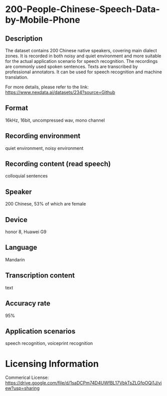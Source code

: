 # 200-People-Chinese-Speech-Data-by-Mobile-Phone


## Description
The dataset contains 200 Chinese native speakers, covering main dialect zones. It is recorded in both noisy and quiet environment and more suitable for the actual application scenario for speech recognition. The recordings are commonly used spoken sentences. Texts are transcribed by professional annotators. It can be used for speech recognition and machine translation.

For more details, please refer to the link: https://www.nexdata.ai/datasets/234?source=Github


## Format
16kHz, 16bit, uncompressed wav, mono channel

## Recording environment
quiet environment, noisy environment

## Recording content (read speech)
colloquial sentences

## Speaker
200 Chinese, 53% of which are female

## Device
honor 8, Huawei G9

## Language
Mandarin

## Transcription content
text

## Accuracy rate
95%

## Application scenarios
speech recognition, voiceprint recognition

# Licensing Information
Commerical License: https://drive.google.com/file/d/1saDCPm74D4UWfBL17VbkTsZLGfpOQj1J/view?usp=sharing

